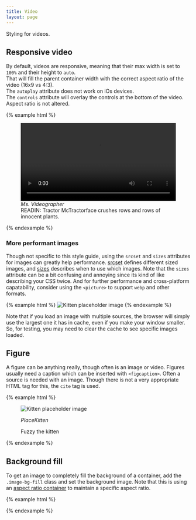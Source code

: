```yaml
---
title: Video
layout: page
---
```


Styling for videos.

## Responsive video

By default, videos are responsive, meaning that their max width is set to `100%` and their height to `auto`.<br>
That will fill the parent container width with the correct aspect ratio of the video (16x9 vs 4:3).<br>
The `autoplay` attribute does not work on iOs devices.<br>
The `controls` attribute will overlay the controls at the bottom of the video. Aspect ratio is not altered.

{% example html %}
<figure>
	<video width="100%" height="auto" autoplay controls>
		<source src="http://static.startribune.com.s3.amazonaws.com/video/tragic-harvest-330403811.mp4" type="video/mp4">
		<source src="http://static.startribune.com.s3.amazonaws.com/video/tragic-harvest-330403811.ogg" type="video/ogg">
		Your browser does not support the video tag.
	</video>
	<cite>Ms. Videographer</cite>
	<figcaption><span class="readin">READIN: </span>Tractor McTractorface crushes rows and rows of innocent plants.</figcaption>
</figure>
{% endexample %}

### More performant images

Though not specific to this style guide, using the `srcset` and `sizes` attributes for images can greatly help performance. [srcset](https://cloudfour.com/thinks/responsive-images-101-part-4-srcset-width-descriptors/) defines different sized images, and [sizes](https://cloudfour.com/thinks/responsive-images-101-part-5-sizes/) describes when to use which images. Note that the `sizes` attribute can be a bit confusing and annoying since its kind of like describing your CSS twice. And for further performance and cross-platform capatability, consider using the `<picture>` to support `webp` and other formats.

{% example html %}
<img src="http://placekitten.com/2400/1200" alt="Kitten placeholder image"
    srcset="http://placekitten.com/400/200 400w,
      http://placekitten.com/800/400 800w,
      http://placekitten.com/1000/500 1000w,
      http://placekitten.com/1500/750 1500w,
      http://placekitten.com/2000/1000 2000w"
    sizes="(max-width: 800px) 100vw, 95vw">
{% endexample %}

Note that if you load an image with multiple sources, the browser will simply use the largest one it has in cache, even if you make your window smaller. So, for testing, you may need to clear the cache to see specific images loaded.

## Figure

A figure can be anything really, though often is an image or video. Figures usually need a caption which can be inserted with `<figcaption>`. Often a source is needed with an image. Though there is not a very appropriate HTML tag for this, the `cite` tag is used.

{% example html %}

<figure>
  <img src="http://placekitten.com/1200/420" alt="Kitten placeholder image">

<cite>PlaceKitten</cite>

  <figcaption>Fuzzy the kitten</figcaption>
</figure>
{% endexample %}

## Background fill

To get an image to completely fill the background of a container, add the `.image-bg-fill` class and set the background image. Note that this is using an [aspect ratio container](../layout/containers.html) to maintain a specific aspect ratio.

{% example html %}

<div class="image-bg-fill container-16-9" style="background-image: url(http://placekitten.com/1500/1500);"></div>
{% endexample %}

